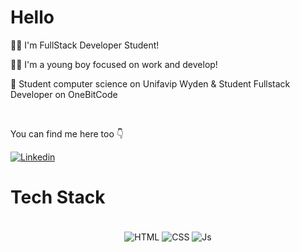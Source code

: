 # Hello

👩‍🦱 I'm FullStack Developer Student!

👩‍💻 I'm a young boy focused on work and develop!

🤘 Student computer science on Unifavip Wyden & Student Fullstack Developer on OneBitCode

<br/>

You can find me here too 👇

<a href="https://www.linkedin.com/in/gabriell-albuquerque20/" target="_blank">
 <img align="center" src="https://img.shields.io/badge/LinkedIn-0077B5?style=for-the-badge&logo=linkedin&logoColor=white" alt="Linkedin"/>
</a>

# Tech Stack

<div align="center"><br>
<img align="center" alt="HTML" src="https://img.shields.io/badge/HTML5-E34F26?style=for-the-badge&logo=html5&logoColor=white">
<img align="center" alt="CSS" src="https://img.shields.io/badge/CSS3-1572B6?style=for-the-badge&logo=css3&logoColor=white">
<img align="center" alt="Js" src="https://img.shields.io/badge/JavaScript-323330?style=for-the-badge&logo=javascript&logoColor=F7DF1E">
 </div>
